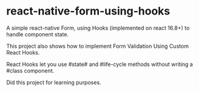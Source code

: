 # react-native-form-using-hooks
A simple react-native Form, using Hooks (implemented on react 16.8+) to handle component state.

This project also shows how to implement Form Validation Using Custom React Hooks.

React Hooks let you use #state# and #life-cycle methods without writing a #class component.

Did this project for learning purposes.

